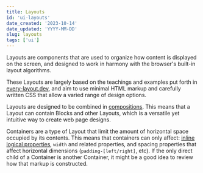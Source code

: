 ```yaml
---
title: Layouts
id: 'ui-layouts'
date_created: '2023-10-14'
date_updated: 'YYYY-MM-DD'
slug: layouts
tags: ['ui']
---
```


Layouts are components that are used to organize how content is displayed on the screen, and designed to work in harmony with the browser's built-in layout algorithms.

These Layouts are largely based on the teachings and examples put forth in [every-layout.dev](https://every-layout.dev/), and aim to use minimal HTML markup and carefully written CSS that allow a varied range of design options.

Layouts are designed to be combined in [compositions](https://cube.fyi/composition.html). This means that a Layout can contain Blocks and other Layouts, which is a versatile yet intuitive way to create web page designs.

Containers are a type of Layout that limit the amount of horizontal space occupied by its contents. This means that containers can only affect: [inline logical properties](https://developer.mozilla.org/en-US/docs/Web/CSS/CSS_Logical_Properties), `width` and related properties, and spacing properties that affect horizontal dimensions (`padding-[left/right]`, etc).
If the only direct child of a Container is another Container, it might be a good idea to review how that markup is constructed.
